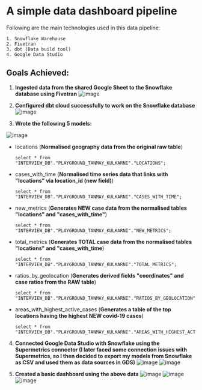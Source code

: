 # A simple data dashboard pipeline

Following are the main technologies used in this data pipeline:

	1. Snowflake Warehouse
	2. Fivetran
	3. dbt (Data build tool)
	4. Google Data Studio

## Goals Achieved:

1. **Ingested data from the shared Google Sheet to the Snowflake database using Fivetran**
![image](https://user-images.githubusercontent.com/8901293/152093967-fb7baa7a-6a59-4e6b-ac88-89fb06d93d40.png)


2. **Configured dbt cloud successfully to work on the Snowflake database**
        ![image](https://user-images.githubusercontent.com/8901293/152094058-a825ac93-5100-4e06-9682-37ba1e732cb8.png)

3. **Wrote the following 5 models:**

![image](https://user-images.githubusercontent.com/8901293/152093362-a79227f8-6f39-4fd0-96ce-a7d4da0d5510.png)

    
 * locations (**Normalised geography data from the original raw table**)
       
       select * from "INTERVIEW_DB"."PLAYGROUND_TANMAY_KULKARNI"."LOCATIONS";

 * cases_with_time (**Normalised time series data that links with "locations" via location_id (new field)**)

       select * from "INTERVIEW_DB"."PLAYGROUND_TANMAY_KULKARNI"."CASES_WITH_TIME";
        
 * new_metrics (**Generates NEW case data from the normalised tables "locations" and "cases_with_time"**)

       select * from "INTERVIEW_DB"."PLAYGROUND_TANMAY_KULKARNI"."NEW_METRICS";
        
 * total_metrics (**Generates TOTAL case data from the normalised tables "locations" and "cases_with_time**)

       select * from "INTERVIEW_DB"."PLAYGROUND_TANMAY_KULKARNI"."TOTAL_METRICS";
        
 * ratios_by_geolocation (**Generates derived fields "coordinates" and case ratios from the RAW table**)

       select * from "INTERVIEW_DB"."PLAYGROUND_TANMAY_KULKARNI"."RATIOS_BY_GEOLOCATION";

 * areas_with_highest_active_cases (**Generates a table of the top locations having the highest NEW covid-19 cases**)

       select * from "INTERVIEW_DB"."PLAYGROUND_TANMAY_KULKARNI"."AREAS_WITH_HIGHEST_ACTIVE_CASES";

4. **Connected Google Data Studio with Snowflake using the Supermetrics connector (I later faced some connection issues with Supermetrics, so I then decided to export my models from Snowflake as CSV and used them as data sources in GDS)**
        ![image](https://user-images.githubusercontent.com/8901293/152094292-44eda47f-d2e0-42fe-bf2f-68faa89d7d32.png)
        ![image](https://user-images.githubusercontent.com/8901293/152095738-be99de7d-bbac-4cd5-9685-3c61c26e131c.png)



5. **Created a basic dashboard using the above data**
        ![image](https://user-images.githubusercontent.com/8901293/152094417-e9eee004-a0c9-44d7-ba21-b03dfec32591.png)
        ![image](https://user-images.githubusercontent.com/8901293/152094450-7588eb24-d39f-4f63-a8e1-458ff475a93e.png)
        ![image](https://user-images.githubusercontent.com/8901293/152094481-9b0adad1-3cc4-4a0e-aef3-87cede676105.png)


